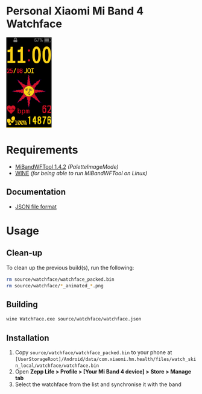 # Personal Xiaomi Mi Band 4 Watchface

![Preview](source/watchface/watchface_packed_static.png)

# Requirements
 - [MiBandWFTool 1.4.2](https://amazfitwatchfaces.com/forum/viewtopic.php?f=29&t=720) _(PaletteImageMode)_
 - [WINE](https://winehq.org) _(for being able to run MiBandWFTool on Linux)_

## Documentation
 - [JSON file format](https://github.com/fm94/MiBand4WF)

# Usage

## Clean-up
To clean up the previous build(s), run the following:
```bash
rm source/watchface/watchface_packed.bin
rm source/watchface/*_animated_*.png
```

## Building
```bash
wine WatchFace.exe source/watchface/watchface.json
```

## Installation
 1. Copy `source/watchface/watchface_packed.bin` to your phone
 at `[UserStorageRoot]/Android/data/com.xiaomi.hm.health/files/watch_skin_local/watchface/watchface.bin`
 2. Open **Zepp Life > Profile > [Your Mi Band 4 device] > Store > Manage tab**
 3. Select the watchface from the list and synchronise it with the band
